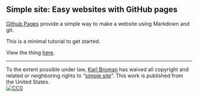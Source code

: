 ## Simple site: Easy websites with GitHub pages

[Github Pages](http://pages.github.com) provide a simple way to make a
website using Markdown and git.

This is a minimal tutorial to get started.

View the thing [here](http://kbroman.org/simple_site).

---

To the extent possible under law,
[Karl Broman](http://github.com/kbroman)
has waived all copyright and related or neighboring rights to
&ldquo;[simple site](http://github.com/kbroman/simple_site)&rdquo;.
This work is published from the United States.
<br/>
[![CC0](http://i.creativecommons.org/p/zero/1.0/88x31.png)](http://creativecommons.org/publicdomain/zero/1.0/)
 